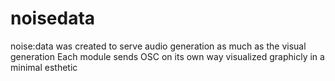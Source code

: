 # noisedata
noise:data was created to serve audio generation as much as the visual generation Each module sends OSC on its own way visualized graphicly in a minimal esthetic
